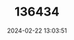 ---
title: "136434"
category: "Avahi ramanantsoavanai"
draft: false
date: 2024-02-22 13:03:51
languages:
  English: ["Ramantsoavana's Woolly Lemur", "Ramantsoavana's Southern Woolly Lemur"]
  German: ["Ramanantsoavana-Wollmaki"]
---